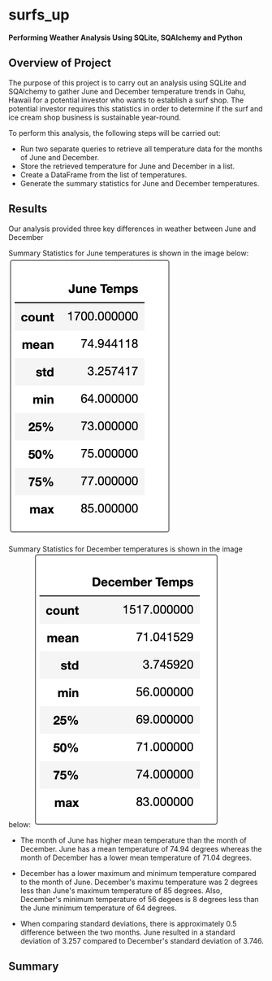 # surfs_up
**Performing Weather Analysis Using SQLite, SQAlchemy and Python**

  ## Overview of Project
  The purpose of this project is to carry out an analysis using SQLite and SQAlchemy to gather June and December temperature trends in Oahu, Hawaii for a potential investor who wants to establish a surf shop. The potential investor requires this statistics in order to determine if the surf and ice cream shop business is sustainable year-round.

  To perform this analysis, the following steps will be carried out:

  + Run two separate queries to retrieve all temperature data for the months of June and December.
  + Store the retrieved temperature for June and December in a list.
  + Create a DataFrame from the list of temperatures.
  + Generate the summary statistics for June and December temperatures.

  ## Results
  
  Our analysis provided three key differences in weather between June and December
  
  Summary Statistics for June temperatures is shown in the image below:
  ![june_summary](https://github.com/nnamdiilokah/surfs_up/blob/main/june%20summary%20statistics.png)
  
  Summary Statistics for December temperatures is shown in the image below:
  ![December_Summary](https://github.com/nnamdiilokah/surfs_up/blob/main/december%20summary%20statistics.png)

  + The month of June has higher mean temperature than the month of December. June has a mean temperature of 74.94 degrees whereas the month of December has a lower mean temperature of 71.04 degrees.

  + December has a lower maximum and minimum temperature compared to the month of June. December's maximu temperature was 2 degrees less than June's maximum temperature of 85 degrees.  Also, December's minimum temperature of 56 degees is 8 degrees less than the June minimum temperature of 64 degrees.
 
  + When comparing standard deviations, there is approximately 0.5 difference between the two months. June resulted in a standard deviation of 3.257 compared to December's standard deviation of 3.746.
  
   
   ## Summary
   

